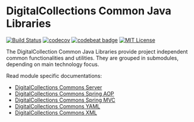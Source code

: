 # DigitalCollections Common Java Libraries
[![Build Status](https://travis-ci.org/dbmdz/digitalcollections-commons.svg?branch=master)](https://travis-ci.org/dbmdz/digitalcollections-commons)
[![codecov](https://codecov.io/gh/dbmdz/digitalcollections-commons/branch/master/graph/badge.svg)](https://codecov.io/gh/dbmdz/digitalcollections-commons)
[![codebeat badge](https://codebeat.co/badges/08e3152b-27a2-46e2-8f3d-23cd3e6e66a2)](https://codebeat.co/projects/github-com-dbmdz-digitalcollections-commons)
[![MIT License](https://img.shields.io/badge/license-MIT-blue.svg)](LICENSE)

The DigitalCollection Common Java Libraries provide project independent common functionalities and utilities. They are grouped in submodules, depending on main technology focus.

Read module specific documentations:

- [DigitalCollections Commons Server](digitalcollections-commons-server)
- [DigitalCollections Commons Spring AOP](digitalcollections-commons-springaop)
- [DigitalCollections Commons Spring MVC](digitalcollections-commons-springmvc)
- [DigitalCollections Commons YAML](digitalcollections-commons-yaml)
- [DigitalCollections Commons XML](digitalcollections-commons-xml)

